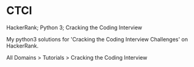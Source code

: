 # CTCI
HackerRank; Python 3; Cracking the Coding Interview

My python3 solutions for 'Cracking the Coding Interview Challenges' on HackerRank.

All Domains > Tutorials > Cracking the Coding Interview
